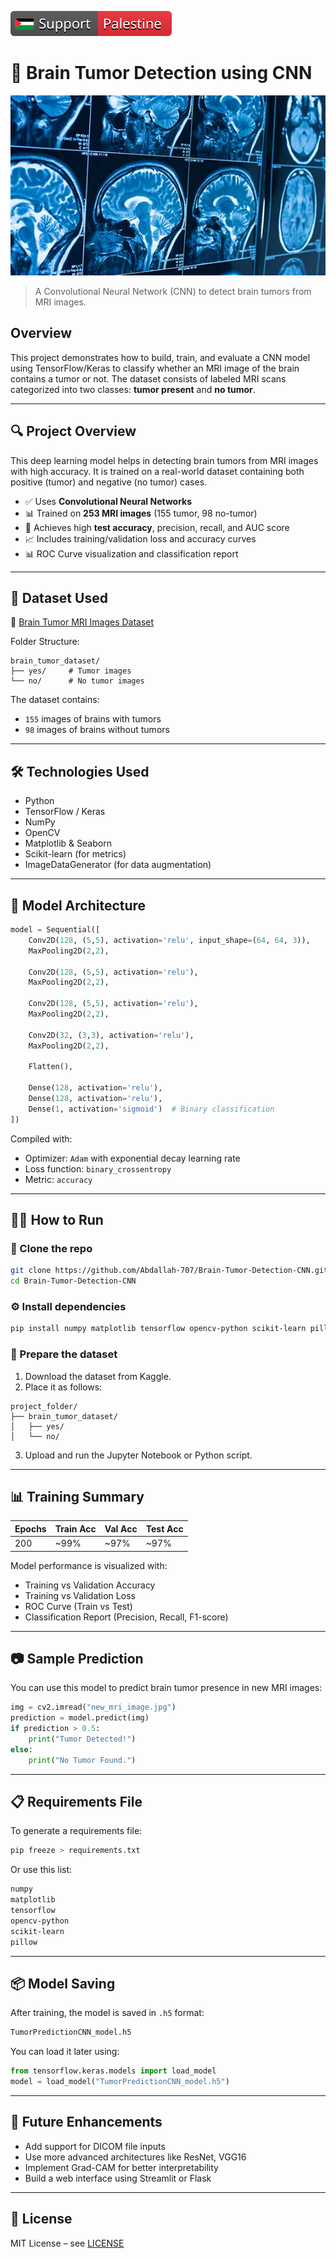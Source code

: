 [![Support Palestine](https://raw.githubusercontent.com/Ademking/Support-Palestine/main/Support-Palestine.svg)](https://www.map.org.uk)

# 🧠 Brain Tumor Detection using CNN

![Object Detection](headxrayteaser.jpg)

> A Convolutional Neural Network (CNN) to detect brain tumors from MRI images.

## Overview

This project demonstrates how to build, train, and evaluate a CNN model using TensorFlow/Keras to classify whether an MRI image of the brain contains a tumor or not. The dataset consists of labeled MRI scans categorized into two classes: **tumor present** and **no tumor**.

---

## 🔍 Project Overview

This deep learning model helps in detecting brain tumors from MRI images with high accuracy. It is trained on a real-world dataset containing both positive (tumor) and negative (no tumor) cases.

- ✅ Uses **Convolutional Neural Networks**
- 📊 Trained on **253 MRI images** (155 tumor, 98 no-tumor)
- 🧪 Achieves high **test accuracy**, precision, recall, and AUC score
- 📈 Includes training/validation loss and accuracy curves
- 📊 ROC Curve visualization and classification report

---

## 📁 Dataset Used

🔗 [Brain Tumor MRI Images Dataset](https://www.kaggle.com/navoneel/brain-mri-images-for-brain-tumor-detection)

Folder Structure:
```
brain_tumor_dataset/
├── yes/     # Tumor images
└── no/      # No tumor images
```

The dataset contains:
- `155` images of brains with tumors
- `98` images of brains without tumors

---

## 🛠️ Technologies Used

- Python
- TensorFlow / Keras
- NumPy
- OpenCV
- Matplotlib & Seaborn
- Scikit-learn (for metrics)
- ImageDataGenerator (for data augmentation)

---

## 🧠 Model Architecture

```python
model = Sequential([
    Conv2D(128, (5,5), activation='relu', input_shape=(64, 64, 3)),
    MaxPooling2D(2,2),

    Conv2D(128, (5,5), activation='relu'),
    MaxPooling2D(2,2),

    Conv2D(128, (5,5), activation='relu'),
    MaxPooling2D(2,2),

    Conv2D(32, (3,3), activation='relu'),
    MaxPooling2D(2,2),

    Flatten(),

    Dense(128, activation='relu'),
    Dense(128, activation='relu'),
    Dense(1, activation='sigmoid')  # Binary classification
])
```

Compiled with:
- Optimizer: `Adam` with exponential decay learning rate
- Loss function: `binary_crossentropy`
- Metric: `accuracy`

---

## 🏃‍♂️ How to Run

### 🔽 Clone the repo

```bash
git clone https://github.com/Abdallah-707/Brain-Tumor-Detection-CNN.git
cd Brain-Tumor-Detection-CNN
```

### ⚙️ Install dependencies

```bash
pip install numpy matplotlib tensorflow opencv-python scikit-learn pillow
```

### 📂 Prepare the dataset

1. Download the dataset from Kaggle.
2. Place it as follows:
```
project_folder/
├── brain_tumor_dataset/
│   ├── yes/
│   └── no/
```

3. Upload and run the Jupyter Notebook or Python script.

---

## 📊 Training Summary

| Epochs | Train Acc | Val Acc | Test Acc |
|--------|-----------|---------|----------|
| 200    | ~99%      | ~97%    | ~97%     |

Model performance is visualized with:
- Training vs Validation Accuracy
- Training vs Validation Loss
- ROC Curve (Train vs Test)
- Classification Report (Precision, Recall, F1-score)

---

## 📷 Sample Prediction

You can use this model to predict brain tumor presence in new MRI images:

```python
img = cv2.imread("new_mri_image.jpg")
prediction = model.predict(img)
if prediction > 0.5:
    print("Tumor Detected!")
else:
    print("No Tumor Found.")
```

---

## 📋 Requirements File

To generate a requirements file:

```bash
pip freeze > requirements.txt
```

Or use this list:

```txt
numpy
matplotlib
tensorflow
opencv-python
scikit-learn
pillow
```

---

## 📦 Model Saving

After training, the model is saved in `.h5` format:

```bash
TumorPredictionCNN_model.h5
```

You can load it later using:

```python
from tensorflow.keras.models import load_model
model = load_model("TumorPredictionCNN_model.h5")
```

---

## 🚀 Future Enhancements

- Add support for DICOM file inputs
- Use more advanced architectures like ResNet, VGG16
- Implement Grad-CAM for better interpretability
- Build a web interface using Streamlit or Flask

---

## 📄 License

MIT License – see [LICENSE](LICENSE)
